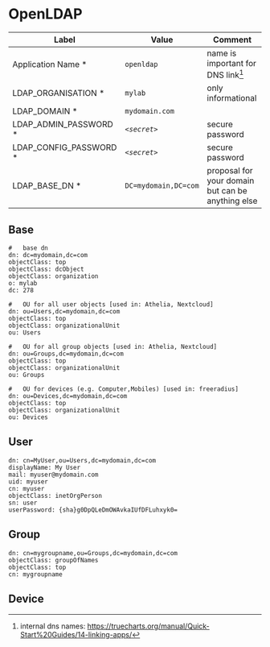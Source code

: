 # OpenLDAP

| Label | Value | Comment |
|--|--|--|
| Application Name * | `openldap` | name is important for DNS link[^1] |
| LDAP_ORGANISATION * | `mylab` | only informational |
| LDAP_DOMAIN * | `mydomain.com` |  |
| LDAP_ADMIN_PASSWORD * | _`<secret>`_ | secure password |
| LDAP_CONFIG_PASSWORD * | _`<secret>`_ | secure password |
| LDAP_BASE_DN * | `DC=mydomain,DC=com` | proposal for your domain but can be anything else |

## Base

```ldif
#   base dn
dn: dc=mydomain,dc=com
objectClass: top
objectClass: dcObject
objectClass: organization
o: mylab
dc: 278
 
#   OU for all user objects [used in: Athelia, Nextcloud]
dn: ou=Users,dc=mydomain,dc=com
objectClass: top
objectClass: organizationalUnit
ou: Users
 
#   OU for all group objects [used in: Athelia, Nextcloud]
dn: ou=Groups,dc=mydomain,dc=com
objectClass: top
objectClass: organizationalUnit
ou: Groups
 
#   OU for devices (e.g. Computer,Mobiles) [used in: freeradius]
dn: ou=Devices,dc=mydomain,dc=com
objectClass: top
objectClass: organizationalUnit
ou: Devices
```

## User
```ldif
dn: cn=MyUser,ou=Users,dc=mydomain,dc=com
displayName: My User
mail: myuser@mydomain.com
uid: myuser
cn: myuser
objectClass: inetOrgPerson
sn: user
userPassword: {sha}g0DpQLeDmOWAvkaIUfDFLuhxyk0=
```

## Group
```ldif
dn: cn=mygroupname,ou=Groups,dc=mydomain,dc=com
objectClass: groupOfNames
objectClass: top
cn: mygroupname
```
## Device



[^1]: internal dns names: https://truecharts.org/manual/Quick-Start%20Guides/14-linking-apps/